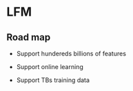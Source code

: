 # LFM

## Road map
 * Support hundereds billions of features

 * Support online learning

 * Support TBs training data

